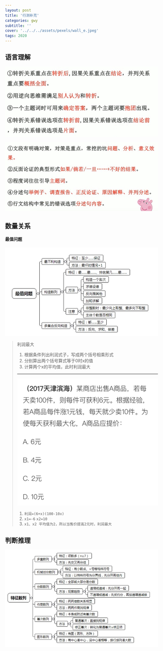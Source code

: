 ```yaml
---
layout: post
title: '行测补充'
categories: gwy
subtitle: ''
cover: '../../../assets/pexels/wall_e.jpeg'
tags: 2020
---
```

## 语言理解

![](../../../assets/gwy/2020001.png)

![](../../../assets/gwy/2020003.png)

## 数量关系
#### 最值问题
![](../../../assets/gwy/2020004.jpg)

> 利润最大
> 
> 1. 根据条件列出利润式子，写成两个括号相乘形式
> 2. 分别算出两个括号算式等于0时x的值
> 3. 计算两个x的平均值，此时利润最大
> 
> ---
> 
> ![](../../../assets/gwy/2020005.jpeg)
> 1. `利润=(6+x)(100-10x)`<br>
> 2. `x1=-6` `x2=10` <br>
> 3. `x1、x2 平均值为2，所以当售价提高2元时，利润最大`


## 判断推理

![](../../../assets/gwy/2020002.png)